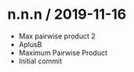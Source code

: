 
n.n.n / 2019-11-16
==================

  * Max pairwise product 2
  * AplusB
  * Maximum Pairwise Product
  * Initial commit

